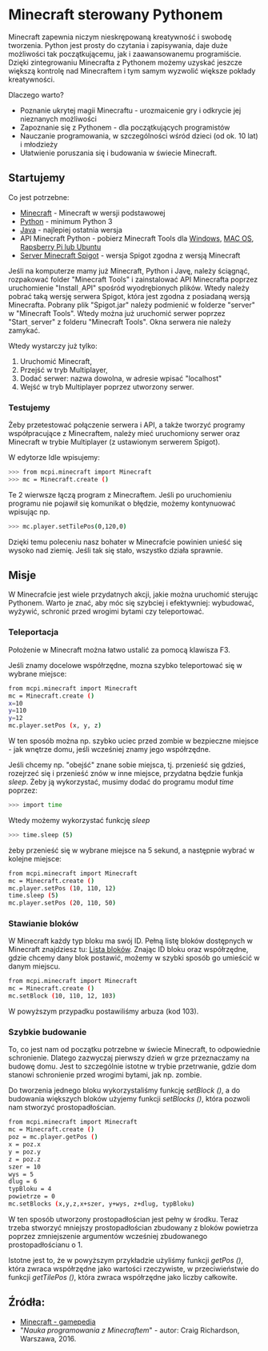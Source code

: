 # Minecraft sterowany Pythonem

Minecraft zapewnia niczym nieskrępowaną kreatywność i swobodę tworzenia. Python jest prosty do czytania i zapisywania, daje duże możliwości tak początkującemu, jak i zaawansowanemu programiście. Dzięki zintegrowaniu Minecrafta z Pythonem możemy uzyskać jeszcze większą kontrolę nad Minecraftem i tym samym wyzwolić większe pokłady kreatywności.


Dlaczego warto?

  - Poznanie ukrytej magii Minecraftu - urozmaicenie gry i odkrycie jej nieznanych możliwości
  - Zapoznanie się z Pythonem - dla początkujących programistów
  - Nauczanie programowania, w szczególności wśród dzieci (od ok. 10 lat) i młodzieży
  - Ułatwienie poruszania się i budowania w świecie Minecraft.

## Startujemy

Co jest potrzebne:
  - [Minecraft] - Minecraft w wersji podstawowej
  - [Python] - minimum Python 3
  - [Java] - najlepiej ostatnia wersja
  - API Minecraft Python - pobierz  Minecraft Tools dla [Windows], [MAC OS], [Rapsberry Pi lub Ubuntu]
  - [Server Minecraft Spigot] - wersja Spigot zgodna z wersją Minecraft

Jeśli na komputerze mamy już Minecraft, Python i Javę, należy ściągnąć, rozpakować folder "Minecraft Tools" i zainstalować API Minecrafta poprzez uruchomienie "Install`_`API" spośród wyodrębionych plików. Wtedy należy pobrać taką wersję serwera Spigot, która jest zgodna z posiadaną wersją Minecrafta. Pobrany plik "Spigot.jar" należy podmienić w folderze "server" w "Minecraft Tools". Wtedy można już uruchomić serwer poprzez "Start`_`server" z folderu "Minecraft Tools". Okna serwera nie należy zamykać.

Wtedy wystarczy już tylko:
1) Uruchomić Minecraft, 
2) Przejść w tryb Multiplayer,
3) Dodać serwer: nazwa dowolna, w adresie wpisać "localhost"
4) Wejść w tryb Multiplayer poprzez utworzony serwer.

### Testujemy

Żeby przetestować połączenie serwera i API, a także tworzyć programy współpracujące z Minecraftem, należy mieć uruchomiony serwer oraz Minecraft w trybie Multiplayer (z ustawionym serwerem Spigot).

W edytorze Idle wpisujemy:
```sh
>>> from mcpi.minecraft import Minecraft
>>> mc = Minecraft.create ()
```
Te 2 wierwsze łączą program z Minecraftem. Jeśli po uruchomieniu programu nie pojawił się komunikat o błędzie, możemy kontynuować wpisując np.

```sh
>>> mc.player.setTilePos(0,120,0)
```
Dzięki temu poleceniu nasz bohater w Minecrafcie powinien unieść się wysoko nad ziemię. Jeśli tak się stało, wszystko działa sprawnie.

## Misje

W Minecrafcie jest wiele przydatnych akcji, jakie można uruchomić sterując Pythonem. Warto je znać, aby móc się szybciej i efektywniej: wybudować, wyżywić, schronić przed wrogimi bytami czy teleportować.

### Teleportacja

Położenie w Minecraft można łatwo ustalić za pomocą klawisza F3.

Jeśli znamy docelowe współrzędne, mozna szybko teleportować się w wybrane miejsce:

```sh
from mcpi.minecraft import Minecraft
mc = Minecraft.create ()
x=10
y=110
y=12
mc.player.setPos (x, y, z)
```

W ten sposób można np. szybko uciec przed zombie w bezpieczne miejsce - jak wnętrze domu, jeśli wcześniej znamy jego współrzędne.

Jeśli chcemy np. "obejść" znane sobie miejsca, tj. przenieść się gdzieś, rozejrzeć się i przenieść znów w inne miejsce, przydatna będzie funkja *sleep*. Żeby ją wykorzystać, musimy dodać do programu moduł *time* poprzez:

```sh
>>> import time
```

Wtedy możemy wykorzystać funkcję *sleep*
```sh
>>> time.sleep (5)
```
żeby przenieść się w wybrane miejsce na 5 sekund, a następnie wybrać w kolejne miejsce:
```sh
from mcpi.minecraft import Minecraft
mc = Minecraft.create ()
mc.player.setPos (10, 110, 12)
time.sleep (5)
mc.player.setPos (20, 110, 50)
```

### Stawianie bloków

W Minecraft każdy typ bloku ma swój ID. Pełną listę bloków dostępnych w Minecraft znajdziesz tu: [Lista bloków]. Znając ID bloku oraz współrzędne, gdzie chcemy dany blok postawić, możemy w szybki sposób go umieścić w danym miejscu.

```sh
from mcpi.minecraft import Minecraft
mc = Minecraft.create ()
mc.setBlock (10, 110, 12, 103)
```
W powyższym przypadku postawiliśmy arbuza (kod 103). 

### Szybkie budowanie

To, co jest nam od początku potrzebne w świecie Minecraft, to odpowiednie schronienie. Dlatego zazwyczaj pierwszy dzień w grze przeznaczamy na budowę domu. Jest to szczególnie istotne w trybie przetrwanie, gdzie dom stanowi schronienie przed wrogimi bytami, jak np. zombie.

Do tworzenia jednego bloku wykorzystaliśmy funkcję *setBlock ()*, a do budowania większych bloków użyjemy funkcji *setBlocks ()*, która pozwoli nam stworzyć prostopadłościan.

```sh
from mcpi.minecraft import Minecraft
mc = Minecraft.create ()
poz = mc.player.getPos ()
x = poz.x
y = poz.y
z = poz.z
szer = 10
wys = 5
dlug = 6
typBloku = 4
powietrze = 0
mc.setBlocks (x,y,z,x+szer, y+wys, z+dlug, typBloku)
```

W ten sposób utworzony prostopadłościan jest pełny w środku. Teraz trzeba stworzyć mniejszy prostopadłościan zbudowany z bloków powietrza poprzez zmniejszenie argumentów wcześniej zbudowanego prostopadłościanu o 1. 

Istotne jest to, że w powyższym przykładzie użyliśmy funkcji *getPos ()*, która zwraca współrzędne jako wartości rzeczywiste, w przeciwieństwie do funkcji *getTilePos ()*, która zwraca współrzędne jako liczby całkowite. 

## Źródła:
  -   [Minecraft - gamepedia]
  -   "*Nauka programowania z Minecraftem*" - autor: Craig Richardson, Warszawa, 2016.


   [Minecraft]: <[https://minecraft.net/en-us/download/]>
   [Python]: <https://www.python.org/downloads/>
   [Java]: <https://www.java.com/en/download/>
   [Windows]: <https://sourceforge.net/projects/python-with-minecraft-windows/>
   [MAC OS]: <https://sourceforge.net/projects/python-with-minecraft-mac/files/?source=navbar>
   [Rapsberry Pi lub Ubuntu]: <https://github.com/py3minepi/py3minepi>
   [Rapsberry Juice]: <https://dev.bukkit.org/projects/raspberryjuice>
   [Server Minecraft Spigot]: <https://getbukkit.org/spigot>
   [Lista bloków]: <http://minecraft-pl.gamepedia.com/Warto%C5%9Bci_danych>
   [Minecraft - gamepedia]: <http://minecraft-pl.gamepedia.com/Warto%C5%9Bci_danych>
